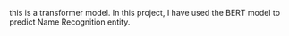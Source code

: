 this is a transformer model. In this project, I have used the BERT model to predict Name Recognition entity.

